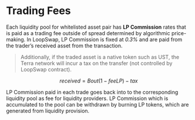 # Trading Fees

Each liquidity pool for whitelisted asset pair has **LP Commission** rates that is paid as a trading fee outside of spread determined by algorithmic price-making. In LoopSwap, LP Commission is fixed at _0.3%_ and are paid from the trader’s received asset from the transaction.

> Additionally, if the traded asset is a native token such as UST, the Terra network will incur a tax on the transfer \(not controlled by LoopSwap contract\).

$$
received = Bout(1-feeLP)-tax
$$

LP Commission paid in each trade goes back into to the corresponding liquidity pool as fee for liquidity providers. LP Commission which is accumulated to the pool can be withdrawn by burning LP tokens, which are generated from liquidity provision.



